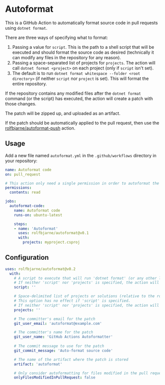 # Autoformat

This is a GitHub Action to automatically format source code in pull requests using `dotnet format`.

There are three ways of specifying what to format:

1. Passing a value for `script`. This is the path to a shell script that will be executed and should format the source code as desired (technically it can modify any files in the repository for any reason).
2. Passing a space-separated list of projects for `projects`. The action will call `dotnet format <project>` on each project (only if `script` isn't set).
3. The default is to run `dotnet format whitespace --folder <root directory>` (if neither `script` nor `project` is set). This will format the entire repository.

If the repository contains any modified files after the `dotnet format` command
(or the script) has executed, the action will create a patch with those changes.

The patch will be zipped up, and uploaded as an artifact.

If the patch should be automatically applied to the pull request, then use the
[rolfbjarne/autoformat-push](https://github.com/rolfbjarne/autoformat-push)
action.

## Usage

Add a new file named `autoformat.yml` in the `.github/workflows` directory in your repository:

```yaml
name: Autoformat code
on: pull_request

# This action only need a single permission in order to autoformat the code.
permissions:
  contents: read

jobs:
  autoformat-code:
    name: Autoformat code
    runs-on: ubuntu-latest

    steps:
    - name: 'Autoformat'
      uses: rolfbjarne/autoformat@v0.1
      with:
        projects: myproject.csproj
```

## Configuration

```yaml
uses: rolfbjarne/autoformat@v0.2
  with:
    # A script to execute that will run 'dotnet format' (or any other logic that changes any committed files)
    # If neither 'script' nor 'projects' is specified, the action will run 'dotnet format whitespace' on the entire repository.
    script: ''

    # Space-delimited list of projects or solutions (relative to the root of the repository) to format.
    # This option has no effect if 'script' is specified.
    # If neither 'script' nor 'projects' is specified, the action will run 'dotnet format whitespace' on the entire repository.
    projects: ''

    # The committer's email for the patch
    git_user_email: 'autoformat@example.com'

    # The committer's name for the patch
    git_user_name: 'GitHub Actions Autoformatter'
  
    # The commit message to use for the patch
    git_commit_message: 'Auto-format source code'

    # The name of the artifact where the patch is stored
    artifact: 'autoformat'

    # Only consider autoformatting for files modified in the pull request.
    onlyFilesModifiedInPullRequest: false
```

